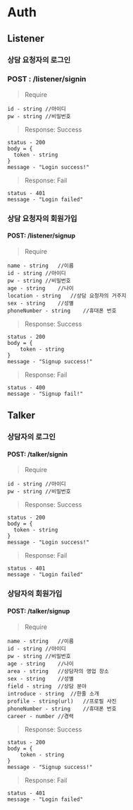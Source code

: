 # Auth

## Listener

### 상담 요청자의 로그인

### POST : /listener/signin

> Require

```
id - string //아이디
pw - string	//비밀번호
```

> Response: Success

``` 
status - 200
body = {
  token - string
}
message - "Login success!"
```

> Response: Fail

```
status - 401
message - "Login failed"
```

### 상담 요청자의 회원가입

#### POST: /listener/signup

> Require

```
name - string	//이름
id - string	//아이디
pw - string	//비밀번호
age - string	//나이
location - string	//상담 요청자의 거주지
sex - string	//성별
phoneNumber - string	//휴대폰 번호
```

>  Response: Success

```
status - 200
body = {
	token - string
}
message - "Signup success!"
```

> Response: Fail

```da
status - 400
message - "Signup fail!"
```



## Talker

### 상담자의 로그인

#### POST: /talker/signin

> Require

```
id - string	//아이디
pw - string	//비밀번호
```

> Response: Success

```
status - 200
body = {
  token - string
}
message - "Login success!"
```

> Response: Fail

```
status - 401
message - "Login failed"
```

### 상담자의 회원가입

#### POST: /talker/signup

> Require

```
name - string	//이름
id - string	//아이디
pw - string	//비밀번호
age - string	//나이
area - string	//상담자의 영업 장소
sex - string	//성별
field - string	//상담 분야
introduce - string	//한줄 소개
profile - string(url)	//프로필 사진
phoneNumber - string	//휴대폰 번호
career - number	//경력
```

> Response: Success

```
status - 200
body = {
	token - string
}
message - "Signup success!"
```

> Response: Fail

```
status - 401
message - "Login failed"
```

